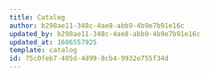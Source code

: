 ```yaml
---
title: Catalog
author: b298ae11-348c-4ae8-abb9-4b9e7b91e16c
updated_by: b298ae11-348c-4ae8-abb9-4b9e7b91e16c
updated_at: 1606557925
template: catalog
id: 75c0feb7-405d-4d99-8cb4-9932e755f34d
---
```

